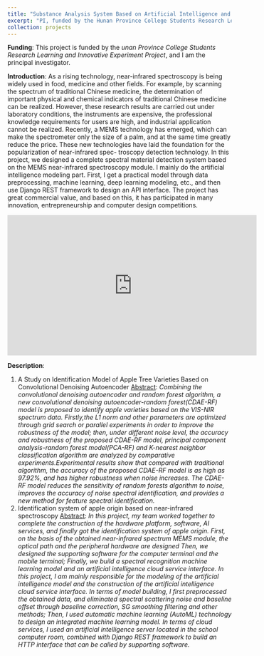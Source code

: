 ```yaml
---
title: "Substance Analysis System Based on Artificial Intelligence and Near-infrared Spectroscopy"
excerpt: "PI, funded by the Hunan Province College Students Research Learning and Innovative Experiment Project, undergraduate research<br/><img src='/images/nir.png' height='300' width='500'>"
collection: projects
---
```

**Funding**: This project is funded by the *unan Province College Students Research Learning and Innovative Experiment Project*, and I am the principal investigator.

**Introduction**: As a rising technology, near-infrared spectroscopy is being widely used in food, medicine and other fields. For example, by scanning the spectrum of traditional Chinese medicine, the determination of important physical and chemical indicators of traditional Chinese medicine can be realized. However, these research results are carried out under laboratory conditions, the instruments are expensive, the professional knowledge requirements for users are high, and industrial application cannot be realized. Recently, a MEMS technology has emerged, which can make the spectrometer only the size of a palm, and at the same time greatly reduce the price. These new technologies have laid the foundation for the popularization of near-infrared spec- troscopy detection technology. In this project, we designed a complete spectral material detection system based on the MEMS near-infrared spectroscopy module. I mainly do the artificial intelligence modeling part. First, I get a practical model through data preprocessing, machine learning, deep learning modeling, etc., and then use Django REST framework to design an API interface. The project has great commercial value, and based on this, it has participated in many innovation, entrepreneurship and computer design competitions.

<div align=center>
<iframe width="560" height="315" src="https://www.youtube.com/embed/rtlu_iZz9U8?si=p4l_RMdWHxwq3cKC" title="YouTube video player" frameborder="0" allow="accelerometer; autoplay; clipboard-write; encrypted-media; gyroscope; picture-in-picture; web-share" referrerpolicy="strict-origin-when-cross-origin" allowfullscreen></iframe>
</div>

**Description**: 
1. A Study on Identification Model of Apple Tree Varieties Based on Convolutional Denoising Autoencoder
<u>Abstract</u>: *Combining the convolutional denoising autoencoder and random forest algorithm, a new convolutional denoising autoencoder-random forest(CDAE-RF) model is proposed to identify apple varieties based on the VIS-NIR spectrum data. Firstly,the L1 norm and other parameters are optimized through grid search or parallel experiments in order to improve the robustness of the model; then, under different noise level, the accuracy and robustness of the proposed CDAE-RF model, principal component analysis-random forest model(PCA-RF) and K-nearest neighbor classification algorithm are analyzed by comparative experiments.Experimental results show that compared with traditional algorithm, the accuracy of the proposed CDAE-RF model is as high as 97.92%, and has higher robustness when noise increases. The CDAE-RF model reduces the sensitivity of random forests algorithm to noise, improves the accuracy of noise spectral identification, and provides a new method for feature spectral identification.*
1. Identification system of apple origin based on near-infrared spectroscopy
<u>Abstract</u>: *In this project, my team worked together to complete the construction of the hardware platform, software, AI services, and finally got the identification system of apple origin. First, on the basis of the obtained near-infrared spectrum MEMS module, the optical path and the peripheral hardware are designed Then, we designed the supporting software for the computer terminal and the mobile terminal; Finally, we build a spectral recognition machine learning model and an artificial intelligence cloud service interface. In this project, I am mainly responsible for the modeling of the artificial intelligence model and the construction of the artificial intelligence cloud service interface. In terms of model building, I first preprocessed the obtained data, and eliminated spectral scattering noise and baseline offset through baseline correction, SG smoothing filtering and other methods; Then, I used automatic machine learning (AutoML) technology to design an integrated machine learning model. In terms of cloud services, I used an artificial intelligence server located in the school computer room, combined with Django REST framework to build an HTTP interface that can be called by supporting software.*

